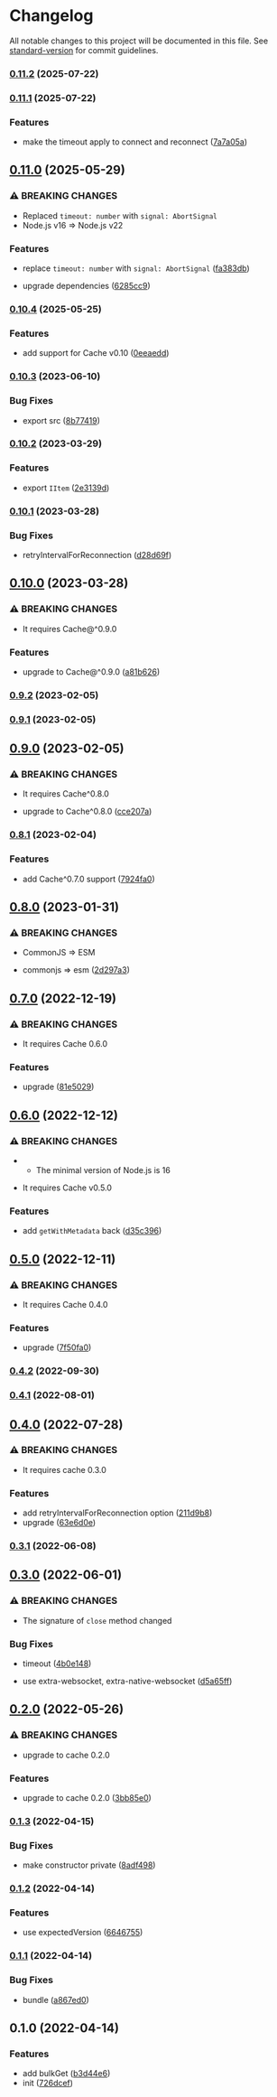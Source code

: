 # Changelog

All notable changes to this project will be documented in this file. See [standard-version](https://github.com/conventional-changelog/standard-version) for commit guidelines.

### [0.11.2](https://github.com/BlackGlory/cache-js/compare/v0.11.1...v0.11.2) (2025-07-22)

### [0.11.1](https://github.com/BlackGlory/cache-js/compare/v0.11.0...v0.11.1) (2025-07-22)


### Features

* make the timeout apply to connect and reconnect ([7a7a05a](https://github.com/BlackGlory/cache-js/commit/7a7a05aca5d701b30972aa355332e4609a09459d))

## [0.11.0](https://github.com/BlackGlory/cache-js/compare/v0.10.4...v0.11.0) (2025-05-29)


### ⚠ BREAKING CHANGES

* Replaced `timeout: number` with `signal: AbortSignal`
* Node.js v16 => Node.js v22

### Features

* replace `timeout: number` with `signal: AbortSignal` ([fa383db](https://github.com/BlackGlory/cache-js/commit/fa383db8dc7a8dad7f1ec782a9379af5d26e286a))


* upgrade dependencies ([6285cc9](https://github.com/BlackGlory/cache-js/commit/6285cc9f14e888fba538c9400ee0cc9cf8b64bd9))

### [0.10.4](https://github.com/BlackGlory/cache-js/compare/v0.10.3...v0.10.4) (2025-05-25)


### Features

* add support for Cache v0.10 ([0eeaedd](https://github.com/BlackGlory/cache-js/commit/0eeaeddf63ce76f18c528853be4474bfce8039fc))

### [0.10.3](https://github.com/BlackGlory/cache-js/compare/v0.10.2...v0.10.3) (2023-06-10)


### Bug Fixes

* export src ([8b77419](https://github.com/BlackGlory/cache-js/commit/8b7741912de4fd0a496ae018905377d32a901dff))

### [0.10.2](https://github.com/BlackGlory/cache-js/compare/v0.10.1...v0.10.2) (2023-03-29)


### Features

* export `IItem` ([2e3139d](https://github.com/BlackGlory/cache-js/commit/2e3139d35f403ea3ba69016181e649a2c0247564))

### [0.10.1](https://github.com/BlackGlory/cache-js/compare/v0.10.0...v0.10.1) (2023-03-28)


### Bug Fixes

* retryIntervalForReconnection ([d28d69f](https://github.com/BlackGlory/cache-js/commit/d28d69f524fb3ea6f119a6c4514c38d1a56f046c))

## [0.10.0](https://github.com/BlackGlory/cache-js/compare/v0.9.2...v0.10.0) (2023-03-28)


### ⚠ BREAKING CHANGES

* It requires Cache@^0.9.0

### Features

* upgrade to Cache@^0.9.0 ([a81b626](https://github.com/BlackGlory/cache-js/commit/a81b626a19546ff92731bd58d3bd3f6ff730dc6c))

### [0.9.2](https://github.com/BlackGlory/cache-js/compare/v0.9.1...v0.9.2) (2023-02-05)

### [0.9.1](https://github.com/BlackGlory/cache-js/compare/v0.9.0...v0.9.1) (2023-02-05)

## [0.9.0](https://github.com/BlackGlory/cache-js/compare/v0.8.1...v0.9.0) (2023-02-05)


### ⚠ BREAKING CHANGES

* It requires Cache^0.8.0

* upgrade to Cache^0.8.0 ([cce207a](https://github.com/BlackGlory/cache-js/commit/cce207a85ba7965e15050dd4b367d67892841f32))

### [0.8.1](https://github.com/BlackGlory/cache-js/compare/v0.8.0...v0.8.1) (2023-02-04)


### Features

* add Cache^0.7.0 support ([7924fa0](https://github.com/BlackGlory/cache-js/commit/7924fa048be7d49ed706224d062c6e13b23ecae2))

## [0.8.0](https://github.com/BlackGlory/cache-js/compare/v0.7.0...v0.8.0) (2023-01-31)


### ⚠ BREAKING CHANGES

* CommonJS => ESM

* commonjs => esm ([2d297a3](https://github.com/BlackGlory/cache-js/commit/2d297a3a38b50c5cc2586d53527dcd98cd633350))

## [0.7.0](https://github.com/BlackGlory/cache-js/compare/v0.6.0...v0.7.0) (2022-12-19)


### ⚠ BREAKING CHANGES

* It requires Cache 0.6.0

### Features

* upgrade ([81e5029](https://github.com/BlackGlory/cache-js/commit/81e5029b119ea860ae6ae4a75e7027f8459e896f))

## [0.6.0](https://github.com/BlackGlory/cache-js/compare/v0.5.0...v0.6.0) (2022-12-12)


### ⚠ BREAKING CHANGES

* - The minimal version of Node.js is 16
- It requires Cache v0.5.0

### Features

* add `getWithMetadata` back ([d35c396](https://github.com/BlackGlory/cache-js/commit/d35c396891aa106ddbce1258ffbbd65ad20acda8))

## [0.5.0](https://github.com/BlackGlory/cache-js/compare/v0.4.2...v0.5.0) (2022-12-11)


### ⚠ BREAKING CHANGES

* It requires Cache 0.4.0

### Features

* upgrade ([7f50fa0](https://github.com/BlackGlory/cache-js/commit/7f50fa0bd9f6ea435d99e5f31215105d87f630a5))

### [0.4.2](https://github.com/BlackGlory/cache-js/compare/v0.4.1...v0.4.2) (2022-09-30)

### [0.4.1](https://github.com/BlackGlory/cache-js/compare/v0.4.0...v0.4.1) (2022-08-01)

## [0.4.0](https://github.com/BlackGlory/cache-js/compare/v0.3.1...v0.4.0) (2022-07-28)


### ⚠ BREAKING CHANGES

* It requires cache 0.3.0

### Features

* add retryIntervalForReconnection option ([211d9b8](https://github.com/BlackGlory/cache-js/commit/211d9b8c86d0f6819f760e4d4e821a5b4c34ddab))
* upgrade ([63e6d0e](https://github.com/BlackGlory/cache-js/commit/63e6d0eabaf9308a728b624ef6b1e25fef4c32de))

### [0.3.1](https://github.com/BlackGlory/cache-js/compare/v0.3.0...v0.3.1) (2022-06-08)

## [0.3.0](https://github.com/BlackGlory/cache-js/compare/v0.2.0...v0.3.0) (2022-06-01)


### ⚠ BREAKING CHANGES

* The signature of `close` method changed

### Bug Fixes

* timeout ([4b0e148](https://github.com/BlackGlory/cache-js/commit/4b0e148fe43f8ec05e7d1f423039c3cd629f2074))


* use extra-websocket, extra-native-websocket ([d5a65ff](https://github.com/BlackGlory/cache-js/commit/d5a65fff2edbef6b17b778e1d66ad037d06aa03b))

## [0.2.0](https://github.com/BlackGlory/cache-js/compare/v0.1.3...v0.2.0) (2022-05-26)


### ⚠ BREAKING CHANGES

* upgrade to cache 0.2.0

### Features

* upgrade to cache 0.2.0 ([3bb85e0](https://github.com/BlackGlory/cache-js/commit/3bb85e047a1be57bab3323b61f3e32e869599813))

### [0.1.3](https://github.com/BlackGlory/cache-js/compare/v0.1.2...v0.1.3) (2022-04-15)


### Bug Fixes

* make constructor private ([8adf498](https://github.com/BlackGlory/cache-js/commit/8adf498eccaeb714f696e7dc69965f512be4e9bf))

### [0.1.2](https://github.com/BlackGlory/cache-js/compare/v0.1.1...v0.1.2) (2022-04-14)


### Features

* use expectedVersion ([6646755](https://github.com/BlackGlory/cache-js/commit/6646755b4b56679f558afdec464d66b9518d6fdd))

### [0.1.1](https://github.com/BlackGlory/cache-js/compare/v0.1.0...v0.1.1) (2022-04-14)


### Bug Fixes

* bundle ([a867ed0](https://github.com/BlackGlory/cache-js/commit/a867ed0b1af700cf9230c37be64f75b405e3570c))

## 0.1.0 (2022-04-14)


### Features

* add bulkGet ([b3d44e6](https://github.com/BlackGlory/cache-js/commit/b3d44e6e9850a13e99ccc0428e4daae3843a03c4))
* init ([726dcef](https://github.com/BlackGlory/cache-js/commit/726dcef37be7148061222fdcad398a10b28ffdb6))
